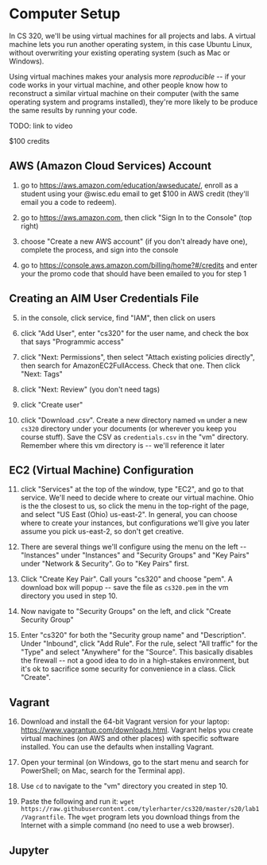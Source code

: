 # Computer Setup

In CS 320, we'll be using virtual machines for all projects and labs.
A virtual machine lets you run another operating system, in this case
Ubuntu Linux, without overwriting your existing operating system (such
as Mac or Windows).

Using virtual machines makes your analysis more *reproducible* -- if
your code works in your virtual machine, and other people know how to
reconstruct a similar virtual machine on their computer (with the same
operating system and programs installed), they're more likely to be
produce the same results by running your code.

TODO: link to video

$100 credits


## AWS (Amazon Cloud Services) Account

1. go to https://aws.amazon.com/education/awseducate/, enroll as a student using your @wisc.edu email to get $100 in AWS credit (they'll email you a code to redeem).

2. go to https://aws.amazon.com, then click "Sign In to the Console" (top right)

3. choose "Create a new AWS account" (if you don't already have one), complete the process, and sign into the console

4. go to https://console.aws.amazon.com/billing/home?#/credits and enter your the promo code that should have been emailed to you for step 1

## Creating an AIM User Credentials File

5. in the console, click service, find "IAM",  then click on users

6. click "Add User", enter "cs320" for the user name, and check the box that says "Programmic access"

7. click "Next: Permissions", then select "Attach existing policies directly", then search for AmazonEC2FullAccess.  Check that one.  Then click "Next: Tags"

8. click "Next: Review" (you don't need tags)

9. click "Create user"

10. click "Download .csv".  Create a new directory named `vm` under a new `cs320` directory under your documents (or wherever you keep you course stuff).  Save the CSV as `credentials.csv` in the "vm" directory.  Remember where this vm directory is -- we'll reference it later

## EC2 (Virtual Machine) Configuration

11. click "Services" at the top of the window, type "EC2", and go to that service.  We'll need to decide where to create our virtual machine.  Ohio is the the closest to us, so click the menu in the top-right of the page, and select "US East (Ohio) us-east-2".  In general, you can choose where to create your instances, but configurations we'll give you later assume you pick us-east-2, so don't get creative.

12. There are several things we'll configure using the menu on the left -- "Instances" under "Instances" and "Security Groups" and "Key Pairs" under "Network & Security".  Go to "Key Pairs" first.

13. Click "Create Key Pair".  Call yours "cs320" and choose "pem".  A download box will popup -- save the file as `cs320.pem` in the vm directory you used in step 10.

14. Now navigate to "Security Groups" on the left, and click "Create Security Group"

15. Enter "cs320" for both the "Security group name" and "Description".  Under "Inbound", click "Add Rule".  For the rule, select "All traffic" for the "Type" and select "Anywhere" for the "Source".  This basically disables the firewall -- not a good idea to do in a high-stakes environment, but it's ok to sacrifice some security for convenience in a class.  Click "Create".

## Vagrant

16. Download and install the 64-bit Vagrant version for your laptop: https://www.vagrantup.com/downloads.html.  Vagrant helps you create virtual machines (on AWS and other places) with specific software installed.  You can use the defaults when installing Vagrant.

17. Open your terminal (on Windows, go to the start menu and search for PowerShell; on Mac, search for the Terminal app).

18. Use `cd` to navigate to the "vm" directory you created in step 10.

19. Paste the following and run it: `wget https://raw.githubusercontent.com/tylerharter/cs320/master/s20/lab1/Vagrantfile`.  The `wget` program lets you download things from the Internet with a simple command (no need to use a web browser).

## Jupyter